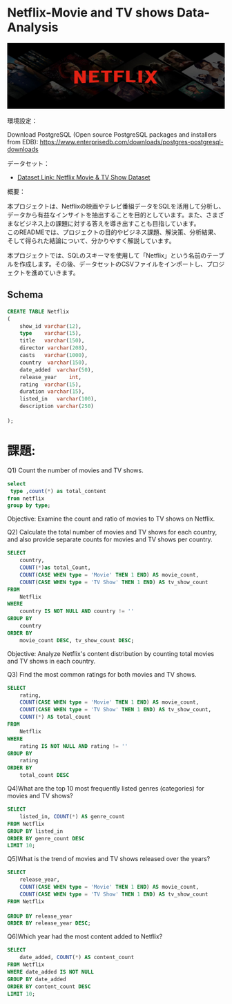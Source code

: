 # Netflix-Movie and TV shows Data-Analysis

<img src="netflix_titles.csv/netflix-logo.jpg">

環境設定：

Download PostgreSQL (Open source PostgreSQL packages and installers from EDB):
https://www.enterprisedb.com/downloads/postgres-postgresql-downloads

データセット：

- [Dataset Link: Netflix Movie & TV Show Dataset ](https://www.kaggle.com/datasets/shivamb/netflix-shows/dat)


概要：

本プロジェクトは、Netflixの映画やテレビ番組データをSQLを活用して分析し、データから有益なインサイトを抽出することを目的としています。また、さまざまなビジネス上の課題に対する答えを導き出すことも目指しています。  
このREADMEでは、プロジェクトの目的やビジネス課題、解決策、分析結果、そして得られた結論について、分かりやすく解説しています。

本プロジェクトでは、SQLのスキーマを使用して「Netflix」という名前のテーブルを作成します。その後、データセットのCSVファイルをインポートし、プロジェクトを進めていきます。

## Schema
```sql
CREATE TABLE Netflix
(
	show_id	varchar(12),
	type	varchar(15),
	title	varchar(150),
	director varchar(208),	
	casts	varchar(1000),
	country	 varchar(150),
	date_added	varchar(50),
	release_year	int,
	rating	varchar(15),
	duration varchar(15),
	listed_in  	varchar(100),
	description varchar(250)

);

```
# 課題:

Q1) Count the number of movies and TV shows.
```sql
select 
 type ,count(*) as total_content
from netflix
group by type;

```
Objective: Examine the count and ratio of movies to TV shows on Netflix.

Q2) Calculate the total number of movies and TV shows for each country, and also provide separate counts for movies and TV shows per country.

```sql
SELECT 
    country,
	COUNT(*)as total_Count,
    COUNT(CASE WHEN type = 'Movie' THEN 1 END) AS movie_count,
    COUNT(CASE WHEN type = 'TV Show' THEN 1 END) AS tv_show_count
FROM 
    Netflix
WHERE 
    country IS NOT NULL AND country != ''
GROUP BY 
    country
ORDER BY 
    movie_count DESC, tv_show_count DESC;
```
Objective: Analyze Netflix's content distribution by counting total movies and TV shows in each country.

Q3) Find the most common ratings for both movies and TV shows.
```sql
SELECT 
    rating,
    COUNT(CASE WHEN type = 'Movie' THEN 1 END) AS movie_count,
    COUNT(CASE WHEN type = 'TV Show' THEN 1 END) AS tv_show_count,
    COUNT(*) AS total_count
FROM 
    Netflix
WHERE 
    rating IS NOT NULL AND rating != ''
GROUP BY 
    rating
ORDER BY 
    total_count DESC
```
Q4)What are the top 10 most frequently listed genres (categories) for movies and TV shows?
```sql
SELECT 
    listed_in, COUNT(*) AS genre_count
FROM Netflix
GROUP BY listed_in
ORDER BY genre_count DESC
LIMIT 10;
```
Q5)What is the trend of movies and TV shows released over the years?
```sql
SELECT 
    release_year, 
    COUNT(CASE WHEN type = 'Movie' THEN 1 END) AS movie_count,
    COUNT(CASE WHEN type = 'TV Show' THEN 1 END) AS tv_show_count
FROM Netflix

GROUP BY release_year
ORDER BY release_year DESC;

```
Q6)Which year had the most content added to Netflix?
```sql
SELECT 
    date_added, COUNT(*) AS content_count
FROM Netflix
WHERE date_added IS NOT NULL
GROUP BY date_added
ORDER BY content_count DESC
LIMIT 10;

```

